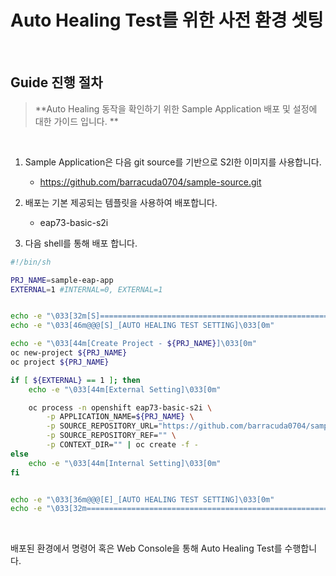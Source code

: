 # **Auto Healing Test를 위한 사전 환경 셋팅**

<br>

## **Guide 진행 절차**
> **Auto Healing 동작을 확인하기 위한 Sample Application 배포 및 설정에 대한 가이드 입니다. **

<br>

1. Sample Application은 다음 git source를 기반으로 S2I한 이미지를 사용합니다. 
   - https://github.com/barracuda0704/sample-source.git

2. 배포는 기본 제공되는 템플릿을 사용하여 배포합니다. 
   - eap73-basic-s2i

3. 다음 shell를 통해 배포 합니다. 

```bash
#!/bin/sh

PRJ_NAME=sample-eap-app
EXTERNAL=1 #INTERNAL=0, EXTERNAL=1


echo -e "\033[32m[S]=============================================================================\033[0m"
echo -e "\033[46m@@@[S]_[AUTO HEALING TEST SETTING]\033[0m"

echo -e "\033[44m[Create Project - ${PRJ_NAME}]\033[0m"
oc new-project ${PRJ_NAME}
oc project ${PRJ_NAME}

if [ ${EXTERNAL} == 1 ]; then
    echo -e "\033[44m[External Setting]\033[0m"

    oc process -n openshift eap73-basic-s2i \
        -p APPLICATION_NAME=${PRJ_NAME} \
        -p SOURCE_REPOSITORY_URL="https://github.com/barracuda0704/sample-source.git" \
        -p SOURCE_REPOSITORY_REF="" \
        -p CONTEXT_DIR="" | oc create -f -
else
    echo -e "\033[44m[Internal Setting]\033[0m"
fi


echo -e "\033[36m@@@[E]_[AUTO HEALING TEST SETTING]\033[0m"
echo -e "\033[32m=============================================================================[E]\033[0m"
```

<br>

배포된 환경에서 명령어 혹은 Web Console을 통해 Auto Healing Test를 수행합니다. 
